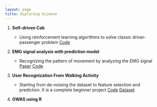 ```yaml
---
layout: page
title: Exploring Science
---
```



1. **Self-driven Cab**
    * Using reinforcement learning algorithms to solve classic driver-passenger problem
[Code](https://github.com/manqingzhou/self-driven-cab)

1. **EMG signal analysis with prediction model**
    * Recognizing the pattern of movement by analyzing the EMG signal
[Paper](/img/personal/Elec_811_Final_Project.pdf)
[Code](https://github.com/manqingzhou/emg-signal-analysis)

1. **User Recognization From Walking Activity**
    * Starting from de-noising the dataset to feature selection and prediction. It is a complete beginner project
[Code](https://github.com/manqingzhou/user-identification)
[Dataset](https://archive.ics.uci.edu/ml/datasets/User+Identification+From+Walking+Activity)

1. **GWAS using R**


